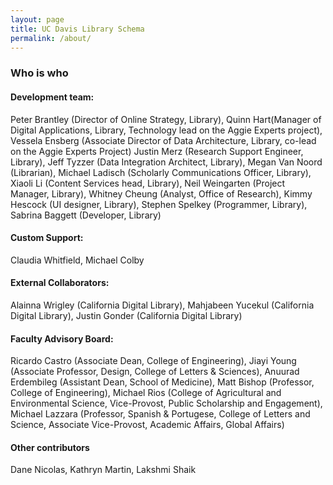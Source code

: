 ```yaml
---
layout: page
title: UC Davis Library Schema
permalink: /about/
---
```

### Who is who
#### Development team:
Peter Brantley (Director of Online Strategy, Library), Quinn Hart(Manager of Digital Applications, Library, Technology lead on the Aggie Experts project), Vessela Ensberg (Associate Director of Data Architecture, Library, co-lead on the Aggie Experts Project) Justin Merz (Research Support Engineer, Library), Jeff Tyzzer (Data Integration Architect, Library), Megan Van Noord (Librarian), Michael Ladisch (Scholarly Communications Officer, Library), Xiaoli Li (Content Services head, Library), Neil Weingarten (Project Manager, Library), Whitney Cheung (Analyst, Office of Research), Kimmy Hescock (UI designer, Library), Stephen Spelkey (Programmer, Library), Sabrina Baggett (Developer, Library)

#### Custom Support:
Claudia Whitfield, Michael Colby

#### External Collaborators:
Alainna Wrigley (California Digital Library), Mahjabeen Yucekul (California Digital Library), Justin Gonder (California Digital Library)

#### Faculty Advisory Board:
Ricardo Castro (Associate Dean, College of Engineering), Jiayi Young (Associate Professor, Design, College of Letters & Sciences), Anuurad Erdembileg (Assistant Dean, School of Medicine), Matt Bishop (Professor, College of Engineering), Michael Rios (College of Agricultural and Environmental Science, Vice-Provost, Public Scholarship and Engagement), Michael Lazzara (Professor, Spanish & Portugese, College of Letters and Science, Associate Vice-Provost, Academic Affairs, Global Affairs)

#### Other contributors
Dane Nicolas, Kathryn Martin, Lakshmi Shaik